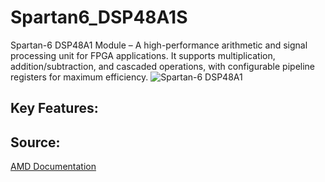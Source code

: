 # Spartan6_DSP48A1S

Spartan-6 DSP48A1 Module – A high-performance arithmetic and signal processing unit for FPGA applications. It supports multiplication, addition/subtraction, and cascaded operations, with configurable pipeline registers for maximum efficiency.
![Spartan-6 DSP48A1](images/spartan6_dsp48a1.png)



## Key Features:


## Source: 
[AMD Documentation](https://docs.amd.com/v/u/~ta5R6V5ywmej~eY5UAEpg)


